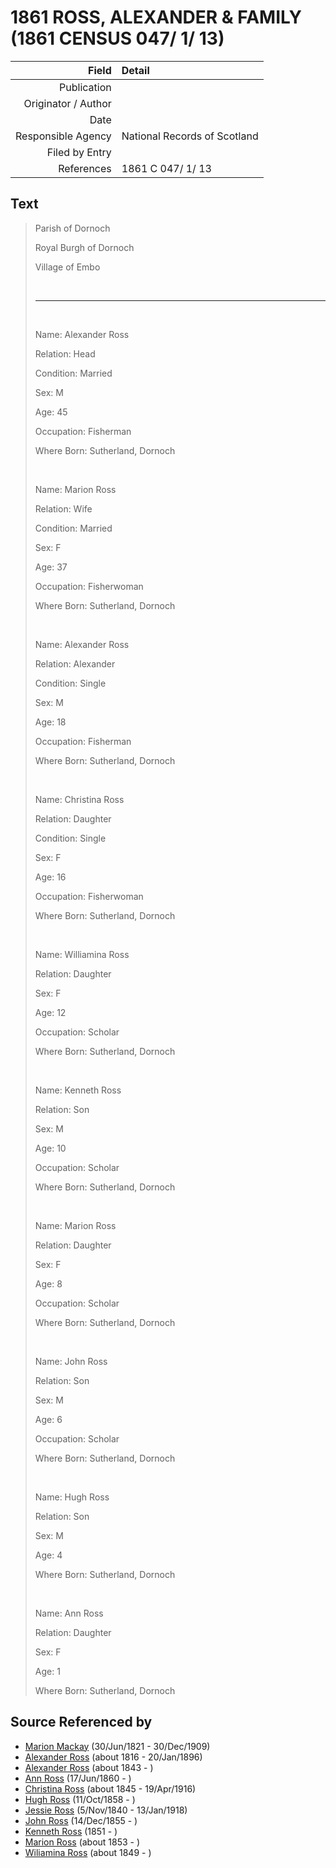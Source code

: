 ﻿---
layout: page
permalink: /sources/s49308734
---

# 1861 ROSS, ALEXANDER & FAMILY (1861 CENSUS 047/ 1/ 13)

Field | Detail
---:|:---
Publication | 
Originator / Author | 
Date | 
Responsible Agency | National Records of Scotland
Filed by Entry | 
References | 1861 C 047/ 1/ 13

## Text

> Parish of Dornoch
>
> Royal Burgh of Dornoch
>
> Village of Embo
>
> <br/>
>
> ---
>
> <br/>
>
> Name: Alexander Ross
>
> Relation: Head
>
> Condition: Married
>
> Sex: M
>
> Age: 45
>
> Occupation: Fisherman
>
> Where Born: Sutherland, Dornoch
>
> <br/>
>
> Name: Marion Ross
>
> Relation: Wife
>
> Condition: Married
>
> Sex: F
>
> Age: 37
>
> Occupation: Fisherwoman
>
> Where Born: Sutherland, Dornoch
>
> <br/>
>
> Name: Alexander Ross
>
> Relation: Alexander
>
> Condition: Single
>
> Sex: M
>
> Age: 18
>
> Occupation: Fisherman
>
> Where Born: Sutherland, Dornoch
>
> <br/>
>
> Name: Christina Ross
>
> Relation: Daughter
>
> Condition: Single
>
> Sex: F
>
> Age: 16
>
> Occupation: Fisherwoman
>
> Where Born: Sutherland, Dornoch
>
> <br/>
>
> Name: Williamina Ross
>
> Relation: Daughter
>
> Sex: F
>
> Age: 12
>
> Occupation: Scholar
>
> Where Born: Sutherland, Dornoch
>
> <br/>
>
> Name: Kenneth Ross
>
> Relation: Son
>
> Sex: M
>
> Age: 10
>
> Occupation: Scholar
>
> Where Born: Sutherland, Dornoch
>
> <br/>
>
> Name: Marion Ross
>
> Relation: Daughter
>
> Sex: F
>
> Age: 8
>
> Occupation: Scholar
>
> Where Born: Sutherland, Dornoch
>
> <br/>
>
> Name: John Ross
>
> Relation: Son
>
> Sex: M
>
> Age: 6
>
> Occupation: Scholar
>
> Where Born: Sutherland, Dornoch
>
> <br/>
>
> Name: Hugh Ross
>
> Relation: Son
>
> Sex: M
>
> Age: 4
>
> Where Born: Sutherland, Dornoch
>
> <br/>
>
> Name: Ann Ross
>
> Relation: Daughter
>
> Sex: F
>
> Age: 1
>
> Where Born: Sutherland, Dornoch
>

## Source Referenced by

* [Marion Mackay](../people/@78930004@-marion-mackay-b1821-6-30-d1909-12-30.md) (30/Jun/1821 - 30/Dec/1909)
* [Alexander Ross](../people/@81387900@-alexander-ross-b1816-d1896-1-20.md) (about 1816 - 20/Jan/1896)
* [Alexander Ross](../people/@17311533@-alexander-ross-b1843-d.md) (about 1843 - )
* [Ann Ross](../people/@32419757@-ann-ross-b1860-6-17-d.md) (17/Jun/1860 - )
* [Christina Ross](../people/@81183416@-christina-ross-b1845-d1916-4-19.md) (about 1845 - 19/Apr/1916)
* [Hugh Ross](../people/@75672326@-hugh-ross-b1858-10-11-d.md) (11/Oct/1858 - )
* [Jessie Ross](../people/@60546968@-jessie-ross-b1840-11-5-d1918-1-13.md) (5/Nov/1840 - 13/Jan/1918)
* [John Ross](../people/@36837210@-john-ross-b1855-12-14-d.md) (14/Dec/1855 - )
* [Kenneth Ross](../people/@41391600@-kenneth-ross-b1851-d.md) (1851 - )
* [Marion Ross](../people/@39612984@-marion-ross-b1853-d.md) (about 1853 - )
* [Wiliamina Ross](../people/@5241144@-wiliamina-ross-b1849-d.md) (about 1849 - )
